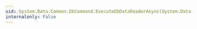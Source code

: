 ```yaml
---
uid: System.Data.Common.DbCommand.ExecuteDbDataReaderAsync(System.Data.CommandBehavior,System.Threading.CancellationToken)
internalonly: False
---
```

